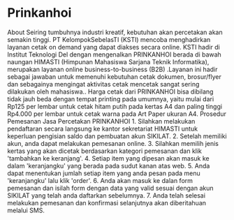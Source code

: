 # Prinkanhoi
 About  Seiring tumbuhnya industri kreatif, kebutuhan akan percetakan akan semakin tinggi. PT KelompokSebelasTI (KSTI) mencoba menghadirkan layanan cetak on demand yang dapat diakses secara online.  KSTI hadir di Institut Teknologi Del dengan mengenalkan PRINKANHOI berada di bawah naungan HIMASTI (Himpunan Mahasiswa Sarjana Teknik Informatika), merupakan layanan online business-to-business (B2B) .Layanan ini hadir sebagai jawaban untuk memenuhi kebutuhan cetak dokumen, brosur/flyer dan sebagainya mengingat aktivitas cetak mencetak sangat sering dilakukan oleh mahasiswa..  Harga cetak dari PRINKANHOI bisa dibilang tidak jauh beda dengan tempat printing pada umumnya, yaitu mulai dari Rp125 per lembar untuk cetak hitam putih pada kertas A4 dan paling tinggi Rp4.000 per lembar untuk cetak warna pada Art Paper ukuran A4.  Prosedur Pemesanan Jasa Percetakan PRINKANHOI  1. Silahkan melakukan pendaftaran secara langsung ke kantor sekretariat HIMASTI untuk keperluan pengisian saldo dan pembuatan akun SIKILAT.  2. Setelah memiliki akun, anda dapat melakukan pemesanan online.  3. Silahkan memilih jenis kertas yang akan dicetak berdasarkan kategori pemesanan dan klik 'tambahkan ke keranjang'.  4. Setiap item yang dipesan akan masuk ke dalam 'keranjangku' yang berada pada sudut kanan atas web.  5. Anda dapat menentukan jumlah setiap item yang anda pesan pada menu 'keranjangku' lalu klik 'order'.  6. Anda akan masuk ke dalan form pemesanan dan isilah form dengan data yang valid sesuai dengan akun SIKILAT yang telah anda daftarkan sebelumnya.  7. Anda telah selesai melakukan pemesanan dan konfirmasi selanjutnya akan diberitahuan melalui SMS.
